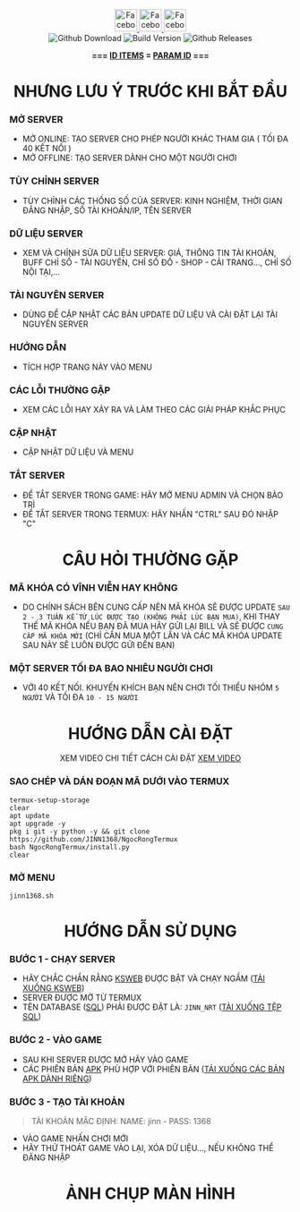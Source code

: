 <span>

  <div align="center">

  <a href="https://www.facebook.com/ki3tngu">
    <img alt="Facebook" src="https://img.shields.io/badge/Facebook-1877F2?&logo=facebook&logoColor=white" style="height:40px;"/>
  </a>
   </a>
   <a href="https://github.com/JINN1368">
    <img alt="Facebook" src="https://img.shields.io/badge/Github-333333?&logo=github&logoColor=white" style="height:40px;"/>
  </a>
   <a href="https://www.youtube.com/channel/UCLmZUmjdiwKxMEcYdgJ6Rww?sub_confirmation=1">
    <img alt="Facebook" src="https://img.shields.io/badge/Youtube-fc036f?&logo=youtube&logoColor=white" style="height:40px;"/>
  </a>
  <br/>
  <img alt="Github Download" src="https://img.shields.io/github/downloads/JINN1368/NRO_V2/total.svg?style=for-the-badge&color="green" />
  <img alt="Build Version" src="https://img.shields.io/badge/NRO VERSION-1.0.0-pink?style=for-the-badge"/>
  <img alt="Github Releases" src="https://img.shields.io/github/release/JINN1368/NRO_V2.svg?style=for-the-badge"/>
  <br/>

  **=== [ID ITEMS](https://github.com/JINN1368/NRO_V2/blob/main/guild/ID.md) = [PARAM ID](https://github.com/JINN1368/NRO_V2/blob/main/guild/param.md) ===**  

  
  </div>
<div align="center">
  
# NHƯNG LƯU Ý TRƯỚC KHI BẮT ĐẦU
</div>

### MỞ SERVER

- MỞ ONLINE: TẠO SERVER CHO PHÉP NGƯỜI KHÁC THAM GIA ( TỐI ĐA 40 KẾT NỐI )
- MỞ OFFLINE: TẠO SERVER DÀNH CHO MỘT NGƯỜI CHƠI
### TÙY CHỈNH SERVER
- TÙY CHỈNH CÁC THỐNG SỐ CỦA SERVER: KINH NGHIỆM, THỜI GIAN ĐĂNG NHẬP, SỐ TÀI KHOẢN/IP, TÊN SERVER
### DỮ LIỆU SERVER
- XEM VÀ CHỈNH SỬA DỮ LIỆU SERVER: GIÁ, THÔNG TIN TÀI KHOẢN, BUFF CHỈ SỐ - TÀI NGUYÊN, CHỈ SỐ ĐỒ - SHOP - CẢI TRANG..., CHỈ SỐ NỘI TẠI,...
### TÀI NGUYÊN SERVER
- DÙNG ĐỂ CẬP NHẬT CÁC BẢN UPDATE DỮ LIỆU VÀ CÀI ĐẶT LẠI TÀI NGUYÊN SERVER
### HƯỚNG DẪN
- TÍCH HỢP TRANG NÀY VÀO MENU
### CÁC LỖI THƯỜNG GẶP
- XEM CÁC LỖI HAY XẢY RA VÀ LÀM THEO CÁC GIẢI PHÁP KHẮC PHỤC
### CẬP NHẬT
- CẬP NHẬT DỮ LIỆU VÀ MENU
### TẮT SERVER
- ĐỂ TẮT SERVER TRONG GAME: HÃY MỞ MENU ADMIN VÀ CHỌN BẢO TRÌ
- ĐỂ TẮT SERVER TRONG TERMUX: HÃY NHẤN "CTRL" SAU ĐÓ NHẬP "C"
<div align="center">
  
# CÂU HỎI THƯỜNG GẶP
</div>

### MÃ KHÓA CÓ VĨNH VIỄN HAY KHÔNG
- DO CHÍNH SÁCH BÊN CUNG CẤP NÊN MÃ KHÓA SẼ ĐƯỢC UPDATE `SAU 2 - 3 TUẦN KỂ TỪ LÚC ĐƯỢC TẠO (KHÔNG PHẢI LÚC BẠN MUA)`, KHI THAY THẾ MÃ KHÓA NẾU BẠN ĐÃ MUA HÃY GỬI LẠI BILL VÀ SẼ ĐƯỢC `CUNG CẤP MÃ KHÓA MỚI` (CHỈ CẦN MUA MỘT LẦN VÀ CÁC MÃ KHÓA UPDATE SAU NÀY SẼ LUÔN ĐƯỢC GỬI ĐẾN BẠN)
### MỘT SERVER TỐI ĐA BAO NHIÊU NGƯỜI CHƠI
- VỚI 40 KẾT NỐI. KHUYẾN KHÍCH BẠN NÊN CHƠI TỐI THIỂU NHÓM `5 NGƯỜI` VÀ TỐI ĐA `10 - 15 NGƯỜI`
<div align="center">
  
# HƯỚNG DẪN CÀI ĐẶT
XEM VIDEO CHI TIẾT CÁCH CÀI ĐẶT [XEM VIDEO]()

</div>

### SAO CHÉP VÀ DÁN ĐOẠN MÃ DƯỚI VÀO TERMUX
```
termux-setup-storage
clear
apt update
apt upgrade -y
pkg i git -y python -y && git clone https://github.com/JINN1368/NgocRongTermux
bash NgocRongTermux/install.py
clear
```
### MỞ MENU
```
jinn1368.sh
```
<div align="center">

  # HƯỚNG DẪN SỬ DỤNG
</div>

### BƯỚC 1 - CHẠY SERVER
- HÃY CHẮC CHẮN RẰNG [KSWEB]() ĐƯỢC BẬT VÀ CHẠY NGẦM ([TẢI XUỐNG KSWEB]())
- SERVER ĐƯỢC MỞ TỪ TERMUX
- TÊN DATABASE ([SQL]()) PHẢI ĐƯỢC ĐẶT LÀ: `JINN_NRT` ([TẢI XUỐNG TỆP SQL]())
### BƯỚC 2 - VÀO GAME
- SAU KHI SERVER ĐƯỢC MỞ HÃY VÀO GAME
- CÁC PHIÊN BẢN [APK](https://github.com/JINN1368/NRO_V2/releases) PHÙ HỢP VỚI PHIÊN BẢN ([TẢI XUỐNG CÁC BẢN APK DÀNH RIÊNG](https://github.com/JINN1368/NRO_V2/releases))
### BƯỚC 3 - TẠO TÀI KHOẢN
> TÀI KHOẢN MẶC ĐỊNH: NAME: jinn - PASS: 1368
- VÀO GAME NHẤN CHƠI MỚI
- HÃY THỬ THOÁT GAME VÀO LẠI, XÓA DỮ LIỆU..., NẾU KHÔNG THỂ ĐĂNG NHẬP

<div align="center">

# ẢNH CHỤP MÀN HÌNH
  
</div>
</span>

